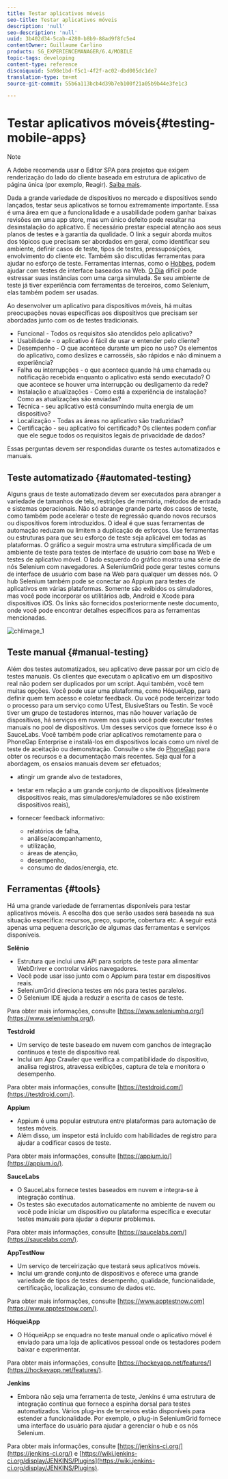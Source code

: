 ```yaml
---
title: Testar aplicativos móveis
seo-title: Testar aplicativos móveis
description: 'null'
seo-description: 'null'
uuid: 3b402d34-5cab-4280-b8b9-88ad9f8fc5e4
contentOwner: Guillaume Carlino
products: SG_EXPERIENCEMANAGER/6.4/MOBILE
topic-tags: developing
content-type: reference
discoiquuid: 5a98e1bd-f5c1-4f2f-ac02-dbd005dc1de7
translation-type: tm+mt
source-git-commit: 55b6a113bcb4d39b7eb100f21a05b9b44e3fe1c3

---
```



# Testar aplicativos móveis{#testing-mobile-apps}

>[!NOTE]
>
>A Adobe recomenda usar o Editor SPA para projetos que exigem renderização do lado do cliente baseada em estrutura de aplicativo de página única (por exemplo, Reagir). [Saiba mais](/help/sites-developing/spa-overview.md).

Dada a grande variedade de dispositivos no mercado e dispositivos sendo lançados, testar seus aplicativos se tornou extremamente importante. Essa é uma área em que a funcionalidade e a usabilidade podem ganhar baixas revisões em uma app store, mas um único defeito pode resultar na desinstalação do aplicativo. É necessário prestar especial atenção aos seus planos de testes e à garantia da qualidade. O link a seguir aborda muitos dos tópicos que precisam ser abordados em geral, como identificar seu ambiente, definir casos de teste, tipos de testes, pressuposições, envolvimento do cliente etc. Também são discutidas ferramentas para ajudar no esforço de teste. Ferramentas internas, como o [Hobbes](/help/sites-developing/hobbes.md), podem ajudar com testes de interface baseados na Web. [O Dia](/help/sites-developing/tough-day.md) difícil pode estressar suas instâncias com uma carga simulada. Se seu ambiente de teste já tiver experiência com ferramentas de terceiros, como Selenium, elas também podem ser usadas.

Ao desenvolver um aplicativo para dispositivos móveis, há muitas preocupações novas específicas aos dispositivos que precisam ser abordadas junto com os de testes tradicionais.

* Funcional - Todos os requisitos são atendidos pelo aplicativo?
* Usabilidade - o aplicativo é fácil de usar e entender pelo cliente?
* Desempenho - O que acontece durante um pico no uso? Os elementos do aplicativo, como deslizes e carrosséis, são rápidos e não diminuem a experiência?
* Falha ou interrupções - o que acontece quando há uma chamada ou notificação recebida enquanto o aplicativo está sendo executado? O que acontece se houver uma interrupção ou desligamento da rede?
* Instalação e atualizações - Como está a experiência de instalação? Como as atualizações são enviadas?
* Técnica - seu aplicativo está consumindo muita energia de um dispositivo?
* Localização - Todas as áreas no aplicativo são traduzidas?
* Certificação - seu aplicativo foi certificado? Os clientes podem confiar que ele segue todos os requisitos legais de privacidade de dados?

Essas perguntas devem ser respondidas durante os testes automatizados e manuais.

## Teste automatizado {#automated-testing}

Alguns graus de teste automatizado devem ser executados para abranger a variedade de tamanhos de tela, restrições de memória, métodos de entrada e sistemas operacionais. Não só abrange grande parte dos casos de teste, como também pode acelerar o teste de regressão quando novos recursos ou dispositivos forem introduzidos. O ideal é que suas ferramentas de automação reduzam ou limitem a duplicação de esforços. Use ferramentas ou estruturas para que seu esforço de teste seja aplicável em todas as plataformas. O gráfico a seguir mostra uma estrutura simplificada de um ambiente de teste para testes de interface de usuário com base na Web e testes de aplicativo móvel. O lado esquerdo do gráfico mostra uma série de nós Selenium com navegadores. A SeleniumGrid pode gerar testes comuns de interface de usuário com base na Web para qualquer um desses nós. O hub Selenium também pode se conectar ao Appium para testes de aplicativos em várias plataformas. Somente são exibidos os simuladores, mas você pode incorporar os utilitários adb, Android e Xcode para dispositivos iOS. Os links são fornecidos posteriormente neste documento, onde você pode encontrar detalhes específicos para as ferramentas mencionadas.

![chlimage_1](assets/chlimage_1.jpeg)

## Teste manual {#manual-testing}

Além dos testes automatizados, seu aplicativo deve passar por um ciclo de testes manuais. Os clientes que executam o aplicativo em um dispositivo real não podem ser duplicados por um script. Aqui também, você tem muitas opções. Você pode usar uma plataforma, como HóqueiApp, para definir quem tem acesso e coletar feedback. Ou você pode terceirizar todo o processo para um serviço como UTest, ElusiveStars ou Testin. Se você tiver um grupo de testadores internos, mas não houver variação de dispositivos, há serviços em nuvem nos quais você pode executar testes manuais no pool de dispositivos. Um desses serviços que fornece isso é o SauceLabs. Você também pode criar aplicativos remotamente para o PhoneGap Enterprise e instalá-los em dispositivos locais como um nível de teste de aceitação ou demonstração. Consulte o site do [PhoneGap](https://phonegap.com/) para obter os recursos e a documentação mais recentes. Seja qual for a abordagem, os ensaios manuais devem ser efetuados;

* atingir um grande alvo de testadores,
* testar em relação a um grande conjunto de dispositivos (idealmente dispositivos reais, mas simuladores/emuladores se não existirem dispositivos reais),
* fornecer feedback informativo:

   * relatórios de falha,
   * análise/acompanhamento,
   * utilização,
   * áreas de atenção,
   * desempenho,
   * consumo de dados/energia, etc.

## Ferramentas {#tools}

Há uma grande variedade de ferramentas disponíveis para testar aplicativos móveis. A escolha dos que serão usados será baseada na sua situação específica: recursos, preço, suporte, cobertura etc. A seguir está apenas uma pequena descrição de algumas das ferramentas e serviços disponíveis.

**Selênio**

* Estrutura que inclui uma API para scripts de teste para alimentar WebDriver e controlar vários navegadores.
* Você pode usar isso junto com o Appium para testar em dispositivos reais.
* SeleniumGrid direciona testes em nós para testes paralelos.
* O Selenium IDE ajuda a reduzir a escrita de casos de teste.

Para obter mais informações, consulte [https://www.seleniumhq.org/](https://www.seleniumhq.org/).

**Testdroid**

* Um serviço de teste baseado em nuvem com ganchos de integração contínuos e teste de dispositivo real.
* Inclui um App Crawler que verifica a compatibilidade do dispositivo, analisa registros, atravessa exibições, captura de tela e monitora o desempenho.

Para obter mais informações, consulte [https://testdroid.com/](https://testdroid.com/).

**Appium**

* Appium é uma popular estrutura entre plataformas para automação de testes móveis.
* Além disso, um inspetor está incluído com habilidades de registro para ajudar a codificar casos de teste.

Para obter mais informações, consulte [https://appium.io/](https://appium.io/).

**SauceLabs**

* O SauceLabs fornece testes baseados em nuvem e integra-se à integração contínua.
* Os testes são executados automaticamente no ambiente de nuvem ou você pode iniciar um dispositivo ou plataforma específica e executar testes manuais para ajudar a depurar problemas.

Para obter mais informações, consulte [https://saucelabs.com/](https://saucelabs.com/).

**AppTestNow**

* Um serviço de terceirização que testará seus aplicativos móveis.
* Inclui um grande conjunto de dispositivos e oferece uma grande variedade de tipos de testes: desempenho, qualidade, funcionalidade, certificação, localização, consumo de dados etc.

Para obter mais informações, consulte [https://www.apptestnow.com](https://www.apptestnow.com/).

**HóqueiApp**

* O HóqueiApp se enquadra no teste manual onde o aplicativo móvel é enviado para uma loja de aplicativos pessoal onde os testadores podem baixar e experimentar.

Para obter mais informações, consulte [https://hockeyapp.net/features/](https://hockeyapp.net/features/).

**Jenkins**

* Embora não seja uma ferramenta de teste, Jenkins é uma estrutura de integração contínua que fornece a espinha dorsal para testes automatizados. Vários plug-ins de terceiros estão disponíveis para estender a funcionalidade. Por exemplo, o plug-in SeleniumGrid fornece uma interface do usuário para ajudar a gerenciar o hub e os nós Selenium.

Para obter mais informações, consulte [https://jenkins-ci.org/](https://jenkins-ci.org/) e [https://wiki.jenkins-ci.org/display/JENKINS/Plugins](https://wiki.jenkins-ci.org/display/JENKINS/Plugins).
